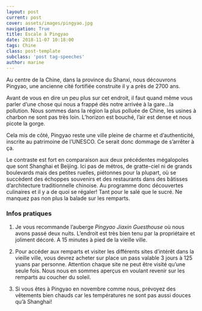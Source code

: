 ```yaml
---
layout: post
current: post
cover: assets/images/pingyao.jpg
navigation: True
title: Escale à Pingyao
date: 2018-11-07 10:18:00
tags: Chine
class: post-template
subclass: 'post tag-speeches'
author: marine
---
```


Au centre de la Chine, dans la province du Shanxi, nous découvrons Pingyao, une ancienne cité fortifiée construite il y a près de 2700 ans.

Avant de vous en dire un peu plus sur cet endroit, il faut quand même vous parler d’une chose qui nous a frappé dès notre arrivée à la gare...la pollution. Nous sommes dans la région la plus polluée de Chine, les usines à charbon ne sont pas très loin. L’horizon est bouché, l’air est dense et nous picote la gorge.

Cela mis de côté, Pingyao reste une ville pleine de charme et d’authenticité, inscrite au patrimoine de l’UNESCO. Ce serait donc dommage de s’arrêter à ça.

Le contraste est fort en comparaison aux deux précédentes mégalopoles que sont Shanghai et Beijing. Ici pas de métros, de gratte-ciel ni de grands boulevards mais des petites ruelles, piétonnes pour la plupart, où se succèdent des échoppes souvenirs et des restaurants dans des bâtisses d’architecture traditionnelle chinoise. Au programme donc découvertes culinaires et il y a de quoi se régaler! Tant pour le salé que le sucré.
Ne manquez pas non plus la balade sur les remparts.

### Infos pratiques

1. Je vous recommande l’auberge *Pingyao Jiaxin Guesthouse* où nous avons passé deux nuits. L’endroit est très bien tenu par la propriétaire et joliment décoré. A 15 minutes à pied de la vieille ville.

2. Pour accéder aux remparts et visiter les différents sites d’intérêt dans la vieille ville, vous devrez acheter sur place un pass valable 3 jours à 125 yuans par personne. Attention chaque site ne peut être visité qu’une seule fois. Nous nous en sommes aperçus en voulant revenir sur les remparts au coucher du soleil.

3. Si vous êtes à Pingyao en novembre comme nous, prévoyez des vêtements bien chauds car les températures ne sont pas aussi douces qu’à Shanghai!